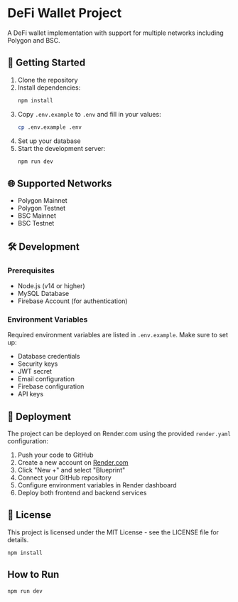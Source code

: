 # DeFi Wallet Project

A DeFi wallet implementation with support for multiple networks including Polygon and BSC.

## 🚀 Getting Started

1. Clone the repository
2. Install dependencies:
   ```bash
   npm install
   ```
3. Copy `.env.example` to `.env` and fill in your values:
   ```bash
   cp .env.example .env
   ```
4. Set up your database
5. Start the development server:
   ```bash
   npm run dev
   ```

## 🌐 Supported Networks

- Polygon Mainnet
- Polygon Testnet
- BSC Mainnet
- BSC Testnet

## 🛠️ Development

### Prerequisites
- Node.js (v14 or higher)
- MySQL Database
- Firebase Account (for authentication)

### Environment Variables
Required environment variables are listed in `.env.example`. Make sure to set up:
- Database credentials
- Security keys
- JWT secret
- Email configuration
- Firebase configuration
- API keys

## 🚀 Deployment

The project can be deployed on Render.com using the provided `render.yaml` configuration:

1. Push your code to GitHub
2. Create a new account on [Render.com](https://render.com)
3. Click "New +" and select "Blueprint"
4. Connect your GitHub repository
5. Configure environment variables in Render dashboard
6. Deploy both frontend and backend services

## 📝 License

This project is licensed under the MIT License - see the LICENSE file for details.
```
npm install 
```
## How to Run

```
npm run dev 
```